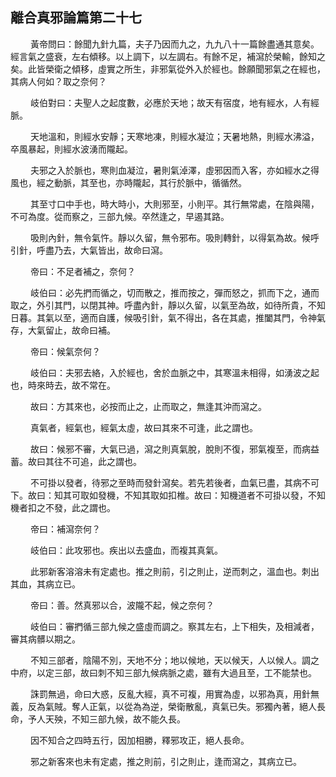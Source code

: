 ## 離合真邪論篇第二十七

<p>&emsp;&emsp;
黃帝問曰：餘聞九針九篇，夫子乃因而九之，九九八十一篇餘盡通其意矣。經言氣之盛衰，左右傾移。以上調下，以左調右。有餘不足，補瀉於榮輸，餘知之矣。此皆榮衛之傾移，虛實之所生，非邪氣從外入於經也。餘願聞邪氣之在經也，其病人何如？取之奈何？
</p>
<p>&emsp;&emsp;
岐伯對曰：夫聖人之起度數，必應於天地；故天有宿度，地有經水，人有經脈。
</p>
<p>&emsp;&emsp;
天地溫和，則經水安靜；天寒地凍，則經水凝泣；天暑地熱，則經水沸溢，卒風暴起，則經水波湧而隴起。
</p>
<p>&emsp;&emsp;
夫邪之入於脈也，寒則血凝泣，暑則氣淖澤，虛邪因而入客，亦如經水之得風也，經之動脈，其至也，亦時隴起，其行於脈中，循循然。
</p>
<p>&emsp;&emsp;
其至寸口中手也，時大時小，大則邪至，小則平。其行無常處，在陰與陽，不可為度。從而察之，三部九候。卒然逢之，早遏其路。
</p>
<p>&emsp;&emsp;
吸則內針，無令氣忤。靜以久留，無令邪布。吸則轉針，以得氣為故。候呼引針，呼盡乃去，大氣皆出，故命曰瀉。
</p>
<p>&emsp;&emsp;
帝曰：不足者補之，奈何？
</p>
<p>&emsp;&emsp;
岐伯曰：必先捫而循之，切而散之，推而按之，彈而怒之，抓而下之，通而取之，外引其門，以閉其神。呼盡內針，靜以久留，以氣至為故，如待所貴，不知日暮。其氣以至，適而自護，候吸引針，氣不得出，各在其處，推闔其門，令神氣存，大氣留止，故命曰補。
</p>
<p>&emsp;&emsp;
帝曰：候氣奈何？
</p>
<p>&emsp;&emsp;
岐伯曰：夫邪去絡，入於經也，舍於血脈之中，其寒溫未相得，如湧波之起也，時來時去，故不常在。
</p>
<p>&emsp;&emsp;
故曰：方其來也，必按而止之，止而取之，無逢其沖而瀉之。
</p>
<p>&emsp;&emsp;
真氣者，經氣也，經氣太虛，故曰其來不可逢，此之謂也。
</p>
<p>&emsp;&emsp;
故曰：候邪不審，大氣已過，瀉之則真氣脫，脫則不復，邪氣複至，而病益蓄。故曰其往不可追，此之謂也。
</p>
<p>&emsp;&emsp;
不可掛以發者，待邪之至時而發針瀉矣。若先若後者，血氣已盡，其病不可下。故曰：知其可取如發機，不知其取如扣椎。故曰：知機道者不可掛以發，不知機者扣之不發，此之謂也。
</p>
<p>&emsp;&emsp;
帝曰：補瀉奈何？
</p>
<p>&emsp;&emsp;
岐伯曰：此攻邪也。疾出以去盛血，而複其真氣。
</p>
<p>&emsp;&emsp;
此邪新客溶溶未有定處也。推之則前，引之則止，逆而刺之，溫血也。刺出其血，其病立已。
</p>
<p>&emsp;&emsp;
帝曰：善。然真邪以合，波隴不起，候之奈何？
</p>
<p>&emsp;&emsp;
岐伯曰：審捫循三部九候之盛虛而調之。察其左右，上下相失，及相減者，審其病髒以期之。
</p>
<p>&emsp;&emsp;
不知三部者，陰陽不別，天地不分；地以候地，天以候天，人以候人。調之中府，以定三部，故曰刺不知三部九候病脈之處，雖有大過且至，工不能禁也。
</p>
<p>&emsp;&emsp;
誅罰無過，命曰大惑，反亂大經，真不可複，用實為虛，以邪為真，用針無義，反為氣賊。奪人正氣，以從為為逆，榮衛散亂，真氣已失。邪獨內著，絕人長命，予人天殃，不知三部九候，故不能久長。
</p>
<p>&emsp;&emsp;
因不知合之四時五行，因加相勝，釋邪攻正，絕人長命。
</p>
<p>&emsp;&emsp;
邪之新客來也未有定處，推之則前，引之則止，逢而瀉之，其病立已。
</p>